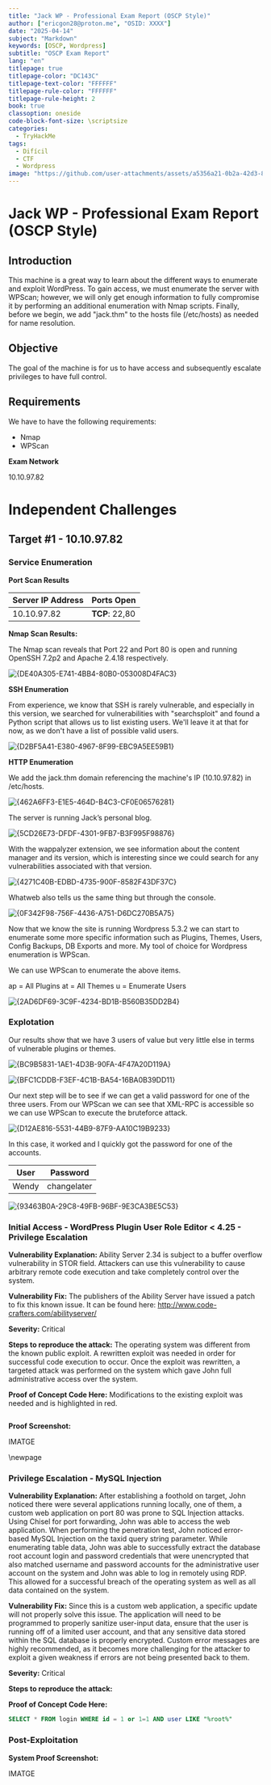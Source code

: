 ```yaml
---
title: "Jack WP - Professional Exam Report (OSCP Style)"
author: ["ericgon28@proton.me", "OSID: XXXX"]
date: "2025-04-14"
subject: "Markdown"
keywords: [OSCP, Wordpress]
subtitle: "OSCP Exam Report"
lang: "en"
titlepage: true
titlepage-color: "DC143C"
titlepage-text-color: "FFFFFF"
titlepage-rule-color: "FFFFFF"
titlepage-rule-height: 2
book: true
classoption: oneside
code-block-font-size: \scriptsize
categories: 
  - TryHackMe
tags:
  - Difícil
  - CTF
  - Wordpress
image: "https://github.com/user-attachments/assets/a5356a21-0b2a-42d3-89ee-3e0d540acd32"
---
```

# Jack WP - Professional Exam Report (OSCP Style)

## Introduction

This machine is a great way to learn about the different ways to enumerate and exploit WordPress.
To gain access, we must enumerate the server with WPScan; however, we will only get enough information to fully compromise it by performing an additional enumeration with Nmap scripts.
Finally, before we begin, we add "jack.thm" to the hosts file (/etc/hosts) as needed for name resolution.

## Objective

The goal of the machine is for us to have access and subsequently escalate privileges to have full control.

## Requirements

We have to have the following requirements:

- Nmap
- WPScan

**Exam Network**

10.10.97.82

# Independent Challenges

## Target #1 - 10.10.97.82

### Service Enumeration

**Port Scan Results**

Server IP Address | Ports Open
------------------|----------------------------------------
10.10.97.82       | **TCP**: 22,80

**Nmap Scan Results:**

The Nmap scan reveals that Port 22 and Port 80 is open and running OpenSSH 7.2p2 and Apache 2.4.18 respectively.

![{DE40A305-E741-4BB4-80B0-053008D4FAC3}](https://github.com/user-attachments/assets/33425e15-b076-4c3e-8ab8-f72f58ffeb9a)


**SSH Enumeration**

From experience, we know that SSH is rarely vulnerable, and especially in this version, we searched for vulnerabilities with "searchsploit" and found a Python script that allows us to list existing users.
We'll leave it at that for now, as we don't have a list of possible valid users.

![{D2BF5A41-E380-4967-8F99-EBC9A5EE59B1}](https://github.com/user-attachments/assets/4c1f1cdd-c793-4661-b902-29437000055a)

**HTTP Enumeration**

We add the jack.thm domain referencing the machine's IP (10.10.97.82) in /etc/hosts.

![{462A6FF3-E1E5-464D-B4C3-CF0E06576281}](https://github.com/user-attachments/assets/9d462718-6131-43f3-9425-a7dc3b9d1976)

The server is running Jack’s personal blog.

![{5CD26E73-DFDF-4301-9FB7-B3F995F98876}](https://github.com/user-attachments/assets/1232d4d8-9053-4936-9596-9c1d9dbf4df8)

With the wappalyzer extension, we see information about the content manager and its version, which is interesting since we could search for any vulnerabilities associated with that version.

![{4271C40B-EDBD-4735-900F-8582F43DF37C}](https://github.com/user-attachments/assets/d45ef1a4-7575-40ad-9963-6dc4298a1762)

Whatweb also tells us the same thing but through the console.

![{0F342F98-756F-4436-A751-D6DC270B5A75}](https://github.com/user-attachments/assets/0b7403c2-e93c-48bd-99d2-7c7bba8a1307)

Now that we know the site is running Wordpress 5.3.2 we can start to enumerate some more specific information such as Plugins, Themes, Users, Config Backups, DB Exports and more. My tool of choice for Wordpress enumeration is WPScan.

We can use WPScan to enumerate the above items.

ap = All Plugins
at = All Themes
u = Enumerate Users

![{2AD6DF69-3C9F-4234-BD1B-B560B35DD2B4}](https://github.com/user-attachments/assets/b6c5bfb5-4024-44ec-b4cb-1f31cddba8c3)


### Explotation

Our results show that we have 3 users of value but very little else in terms of vulnerable plugins or themes.

![{BC9B5831-1AE1-4D3B-90FA-4F47A20D119A}](https://github.com/user-attachments/assets/72102aa0-a1ff-4e71-bf18-8549781ea97f)

![{BFC1CDDB-F3EF-4C1B-BA54-16BA0B39DD11}](https://github.com/user-attachments/assets/ce2d3d48-8953-4f82-a71d-c59091d38246)


Our next step will be to see if we can get a valid password for one of the three users. From our WPScan we can see that XML-RPC is accessible so we can use WPScan to execute the bruteforce attack.

![{D12AE816-5531-44B9-87F9-AA10C19B9233}](https://github.com/user-attachments/assets/e11f26eb-ef75-44ca-aa32-775a9d574199)

In this case, it worked and I quickly got the password for one of the accounts.

User              | Password
------------------|----------------------------------------
Wendy             | changelater

![{93463B0A-29C8-49FB-96BF-9E3CA3BE5C53}](https://github.com/user-attachments/assets/22419621-671c-46bf-aaa1-de03e7817010)




### Initial Access - WordPress Plugin User Role Editor < 4.25 - Privilege Escalation

**Vulnerability Explanation:** Ability Server 2.34 is subject to a buffer overflow vulnerability in STOR field.
Attackers can use this vulnerability to cause arbitrary remote code execution and take completely control over the system.

**Vulnerability Fix:** The publishers of the Ability Server have issued a patch to fix this known issue.
It can be found here: http://www.code-crafters.com/abilityserver/

**Severity:** Critical

**Steps to reproduce the attack:** The operating system was different from the known public exploit.
A rewritten exploit was needed in order for successful code execution to occur. Once the exploit was rewritten, a targeted attack was performed on the system which gave John full administrative access over the system.

**Proof of Concept Code Here:** Modifications to the existing exploit was needed and is highlighted in red.

```python

```

**Proof Screenshot:**

IMATGE

\newpage

### Privilege Escalation - MySQL Injection

**Vulnerability Explanation:** After establishing a foothold on target, John noticed there were several applications running locally, one of them, a custom web application on port 80 was prone to SQL Injection attacks.
Using Chisel for port forwarding, John was able to access the web application.
When performing the penetration test, John noticed error-based MySQL Injection on the taxid query string parameter.
While enumerating table data, John was able to successfully extract the database root account login and password credentials that were unencrypted that also matched username and password accounts for the administrative user account on the system and John was able to log in remotely using RDP.
This allowed for a successful breach of the operating system as well as all data contained on the system.

**Vulnerability Fix:** Since this is a custom web application, a specific update will not properly solve this issue.
The application will need to be programmed to properly sanitize user-input data, ensure that the user is running off of a limited user account, and that any sensitive data stored within the SQL database is properly encrypted.
Custom error messages are highly recommended, as it becomes more challenging for the attacker to exploit a given weakness if errors are not being presented back to them.

**Severity:** Critical

**Steps to reproduce the attack:**

**Proof of Concept Code Here:**

```sql
SELECT * FROM login WHERE id = 1 or 1=1 AND user LIKE "%root%"
```

### Post-Exploitation

**System Proof Screenshot:**

IMATGE
